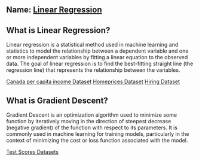 ## Name: [Linear Regression](LR/LinearRegression.ipynb)

## What is Linear Regression?
Linear regression is a statistical method used in machine learning and statistics to model the relationship between a dependent variable and one or more independent variables by fitting a linear equation to the observed data. The goal of linear regression is to find the best-fitting straight line (the regression line) that represents the relationship between the variables.

[Canada per capita income Dataset](https://github.com/codebasics/py/blob/master/ML/1_linear_reg/Exercise/canada_per_capita_income.csv)
[Homeprices Dataset](https://github.com/codebasics/py/blob/master/ML/2_linear_reg_multivariate/homeprices.csv)
[Hiring Dataset](https://github.com/codebasics/py/blob/master/ML/2_linear_reg_multivariate/Exercise/hiring.csv)

## What is Gradient Descent?
Gradient Descent is an optimization algorithm used to minimize some function by iteratively moving in the direction of steepest decrease (negative gradient) of the function with respect to its parameters. It is commonly used in machine learning for training models, particularly in the context of minimizing the cost or loss function associated with the model.

[Test Scores Datasets](https://github.com/codebasics/py/blob/master/ML/3_gradient_descent/Exercise/test_scores.csv)